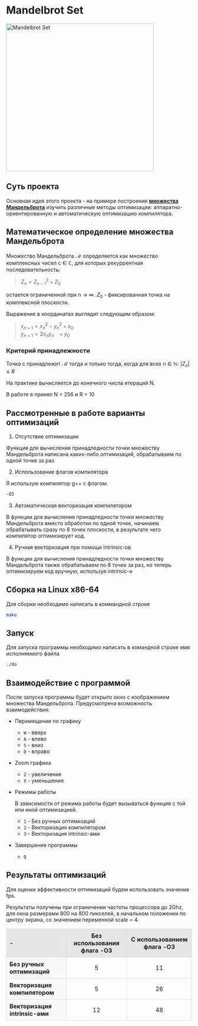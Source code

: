 # Mandelbrot Set
<img src="https://github.com/user-attachments/assets/9c81d36c-0835-463d-b92d-098ecb10fdc2" alt="Mandelbrot Set" width="400" height="400">

## Суть проекта
Основная идея этого проекта - на примере построения [**множества Мандельброта**](https://ru.wikipedia.org/wiki/%D0%9C%D0%BD%D0%BE%D0%B6%D0%B5%D1%81%D1%82%D0%B2%D0%BE_%D0%9C%D0%B0%D0%BD%D0%B4%D0%B5%D0%BB%D1%8C%D0%B1%D1%80%D0%BE%D1%82%D0%B0) изучить различные методы оптимизации: аппаратно-ориентированную и автоматическую оптимизацию компилятора. 

## Математическое определение множества Мандельброта

Множество Мандельброта ℳ определяется как множество комплексных чисел c ∈ ℂ, для которых рекуррентная последовательность: <br>

> $Z_n = Z_{n-1}^2 + Z_0$ <br>

остается ограниченной при n → ∞.
$Z_0$ - фиксированная точка на комплексной плоскости.

 Выражение в координатах выглядит следующим образом: <br>
> $x_{n+1} = x_n^2 - y_n^2 + x_0$ <br>
$y_{n+1} = 2x_ny_n ~~~  + y_0$

### Критерий принадлежности
Точка c принадлежит ℳ тогда и только тогда, когда для всех n ∈ ℕ:
$|Z_n| ≤ R$

На практике вычисляется до конечного числа итераций N.

В работе я принял N = 256 и R = 10

## Рассмотренные в работе варианты оптимизаций
1. Отсутствие оптимизации

Функция для вычисления принадледности точки множеству Мандельброта написана каких-либо оптимизаций, обрабатываем по одной точке за раз

2. Использование флагов компилятора

Я использую компилятор g++ с флагом:
```bash
-O3
```
3. Автоматическая векторизация компилятором

В функции для вычисления принадледности точки множеству Мандельброта вместо обработки по одной точке, начинаем обрабатывать сразу по 8 точек плоскости, в результате чего компилятор оптимизирует код.

4. Ручная векторизация при помощи intrinsic-ов

В функции для вычисления принадледности точки множеству Мандельброта также обрабатываем по 8 точек за раз, но теперь оптимизируем код вручную, используя intrinsic-и

## Сборка на Linux x86-64
Для сборки необходимо написать в коммандной строке
```bash
make
```

## Запуск
Для запуска программы необходимо написать в командной строке имя исполняемого файла
```bash
./do
```

## Взаимодействие с программой
После запуска программы будет открыто окно с изображением множества Мандельброта. Предусмотрена возможность взаимодействия:

- Перемещение по графику
    - ```W``` - вверх
    - ```A``` - влево
    - ```S``` - вниз
    - ```D``` - вправо

- Zoom графика
    - ```Z``` - увеличение
    - ```X``` - уменьшение
 
- Режимы работы

  В зависимости от режима работы будет вызываться функция с той или иной оптимизацией.
    - ```1``` - Без ручных оптимизаций
    - ```2``` - Векторизация компилятором
    - ```3``` - Векторизация intrinsic-ами

- Завершение программы
    - ```Q```
 
## Результаты оптимизаций
Для оценки эффективности оптимизаций будем использовать значение fps. 

Результаты получены при ограничении частоты процессора до 2Ghz, для окна размерами 800 на 800 пикселей, в начальном положении по центру экрана, со значением переменной scale = 4.

<table style="width: 100%; border-collapse: collapse;">
  
  <tr>
    <th style="background-color: #e6e6e6; border: 1px solid #ddd; padding: 8px; text-align: left;">
      -
    </th>
    <th style="background-color: #e6e6e6; border: 1px solid #ddd; padding: 8px; text-align: center;">
      Без использования флага -O3
    </th>
    <th style="background-color: #e6e6e6; border: 1px solid #ddd; padding: 8px; text-align: center;">
      С использованием флага -O3
    </th>
  </tr>
  
  <tr>
    <td style="background-color: #f9f9f9; border: 1px solid #ddd; padding: 8px; font-weight: bold;">
      Без ручных оптимизаций 
    </td>
    <td style="border: 1px solid #ddd; padding: 8px; text-align: center;">
      5
    </td>
    <td style="border: 1px solid #ddd; padding: 8px; text-align: center;">
      11
    </td>
  </tr>
  
  <tr>
    <td style="background-color: #f9f9f9; border: 1px solid #ddd; padding: 8px; font-weight: bold;">
      Векторизация компилятором
    </td>
    <td style="border: 1px solid #ddd; padding: 8px; text-align: center;">
      5
    </td>
    <td style="border: 1px solid #ddd; padding: 8px; text-align: center;">
      26
    </td>
  </tr>

  <tr>
    <td style="background-color: #f9f9f9; border: 1px solid #ddd; padding: 8px; font-weight: bold;">
      Векторизация intrinsic-ами
    </td>
    <td style="border: 1px solid #ddd; padding: 8px; text-align: center;">
      12
    </td>
    <td style="border: 1px solid #ddd; padding: 8px; text-align: center;">
      48
    </td>
  </tr>
  
</table>

